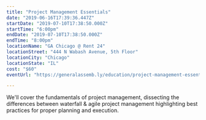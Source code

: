 ```yaml
---
title: "Project Management Essentials"
date: "2019-06-16T17:39:36.447Z"
startDate: "2019-07-10T17:38:50.000Z"
startTime: "6:00pm"
endDate: "2019-07-10T17:38:50.000Z"
endTime: "8:00pm"
locationName: "GA Chicago @ Rent 24"
locationStreet: "444 N Wabash Avenue, 5th Floor"
locationCity: "Chicago"
locationState: "IL"
cost: "$60"
eventUrl: "https://generalassemb.ly/education/project-management-essentials/chicago/78015"

---
```


We'll cover the fundamentals of project management, dissecting the differences between waterfall & agile project management highlighting best practices for proper planning and execution.


